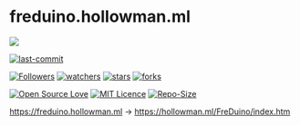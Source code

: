 # freduino.hollowman.ml

![](https://hollowman6.github.io/img/mark.png)

[![last-commit](https://img.shields.io/github/last-commit/Hollow-Software/freduino.hollowman.ml)](../../graphs/commit-activity)

[![Followers](https://img.shields.io/github/followers/HollowMan6?style=social)](https://github.com/HollowMan6?tab=followers)
[![watchers](https://img.shields.io/github/watchers/Hollow-Software/freduino.hollowman.ml?style=social)](../../watchers)
[![stars](https://img.shields.io/github/stars/Hollow-Software/freduino.hollowman.ml?style=social)](../../stargazers)
[![forks](https://img.shields.io/github/forks/Hollow-Software/freduino.hollowman.ml?style=social)](../../network/members)

[![Open Source Love](https://img.shields.io/badge/-%E2%9D%A4%20Open%20Source-Green?style=flat-square&logo=Github&logoColor=white&link=https://hollowman6.github.io/fund.html)](https://hollowman6.github.io/fund.html)
[![MIT Licence](https://img.shields.io/badge/license-MIT-blue)](https://opensource.org/licenses/mit-license.php)
[![Repo-Size](https://img.shields.io/github/repo-size/Hollow-Software/freduino.hollowman.ml.svg)](../../archive/master.zip)

https://freduino.hollowman.ml -> https://hollowman.ml/FreDuino/index.htm
